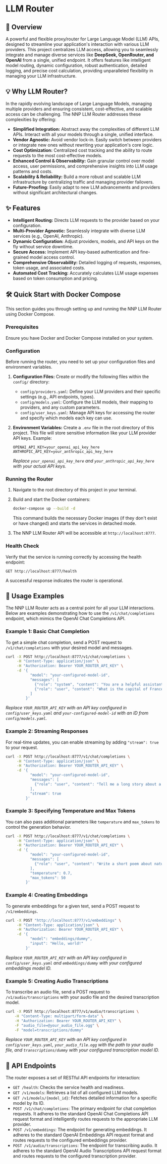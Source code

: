 # LLM Router

## 🚀 Overview

A powerful and flexible proxy/router for Large Language Model (LLM) APIs, designed to streamline your application's interaction with various LLM providers. This project centralizes LLM access, allowing you to seamlessly integrate and manage diverse services like **DeepSeek, OpenRouter, and OpenAI** from a single, unified endpoint. It offers features like intelligent model routing, dynamic configuration, robust authentication, detailed logging, and precise cost calculation, providing unparalleled flexibility in managing your LLM infrastructure.

## 💡 Why LLM Router?

In the rapidly evolving landscape of Large Language Models, managing multiple providers and ensuring consistent, cost-effective, and scalable access can be challenging. The NNP LLM Router addresses these complexities by offering:

*   **Simplified Integration:** Abstract away the complexities of different LLM APIs. Interact with all your models through a single, unified interface.
*   **Vendor Agnostic:** Avoid vendor lock-in. Easily switch between providers or integrate new ones without rewriting your application's core logic.
*   **Cost Optimization:** Centralized cost tracking and the ability to route requests to the most cost-effective models.
*   **Enhanced Control & Observability:** Gain granular control over model access, user permissions, and comprehensive insights into LLM usage patterns and costs.
*   **Scalability & Reliability:** Build a more robust and scalable LLM infrastructure by centralizing traffic and managing provider failovers.
*   **Future-Proofing:** Easily adapt to new LLM advancements and providers without significant architectural changes.

## ✨ Features

*   **Intelligent Routing:** Directs LLM requests to the provider based on your configuration.
*   **Multi-Provider Agnostic:** Seamlessly integrate with diverse LLM services (e.g., OpenAI, Anthropic).
*   **Dynamic Configuration:** Adjust providers, models, and API keys on the fly without service downtime.
*   **Secure Access:** Implement API key-based authentication and fine-grained model access control.
*   **Comprehensive Observability:** Detailed logging of requests, responses, token usage, and associated costs.
*   **Automated Cost Tracking:** Accurately calculates LLM usage expenses based on token consumption and pricing.

## 🛠️ Quick Start with Docker Compose

This section guides you through setting up and running the NNP LLM Router using Docker Compose.

### Prerequisites

Ensure you have Docker and Docker Compose installed on your system.

### Configuration

Before running the router, you need to set up your configuration files and environment variables.

1.  **Configuration Files:**
    Create or modify the following files within the `config/` directory:
    *   `config/providers.yaml`: Define your LLM providers and their specific settings (e.g., API endpoints, types).
    *   `config/models.yaml`: Configure the LLM models, their mapping to providers, and any custom parameters.
    *   `config/user_keys.yaml`: Manage API keys for accessing the router and specify which models each key can use.

2.  **Environment Variables:**
    Create a `.env` file in the root directory of this project. This file will store sensitive information like your LLM provider API keys.
    Example:
    ```
    OPENAI_API_KEY=your_openai_api_key_here
    ANTHROPIC_API_KEY=your_anthropic_api_key_here
    ```
    *Replace `your_openai_api_key_here` and `your_anthropic_api_key_here` with your actual API keys.*

### Running the Router

1.  Navigate to the root directory of this project in your terminal.
2.  Build and start the Docker containers:
    ```bash
    docker-compose up --build -d
    ```
    This command builds the necessary Docker images (if they don't exist or have changed) and starts the services in detached mode.

3.  The NNP LLM Router API will be accessible at `http://localhost:8777`.

### Health Check

Verify that the service is running correctly by accessing the health endpoint:
```
GET http://localhost:8777/health
```
A successful response indicates the router is operational.

## 🚀 Usage Examples

The NNP LLM Router acts as a central point for all your LLM interactions. Below are examples demonstrating how to use the `/v1/chat/completions` endpoint, which mimics the OpenAI Chat Completions API.

### Example 1: Basic Chat Completion

To get a simple chat completion, send a POST request to `/v1/chat/completions` with your desired model and messages.

```bash
curl -X POST http://localhost:8777/v1/chat/completions \
     -H "Content-Type: application/json" \
     -H "Authorization: Bearer YOUR_ROUTER_API_KEY" \
     -d '{
           "model": "your-configured-model-id",
           "messages": [
             {"role": "system", "content": "You are a helpful assistant."},
             {"role": "user", "content": "What is the capital of France?"}
           ]
         }'
```

*Replace `YOUR_ROUTER_API_KEY` with an API key configured in `config/user_keys.yaml` and `your-configured-model-id` with an ID from `config/models.yaml`.*

### Example 2: Streaming Responses

For real-time updates, you can enable streaming by adding `"stream": true` to your request.

```bash
curl -X POST http://localhost:8777/v1/chat/completions \
     -H "Content-Type: application/json" \
     -H "Authorization: Bearer YOUR_ROUTER_API_KEY" \
     -d '{
           "model": "your-configured-model-id",
           "messages": [
             {"role": "user", "content": "Tell me a long story about a space explorer."},
           ],
           "stream": true
         }'
```

### Example 3: Specifying Temperature and Max Tokens

You can also pass additional parameters like `temperature` and `max_tokens` to control the generation behavior.

```bash
curl -X POST http://localhost:8777/v1/chat/completions \
     -H "Content-Type: application/json" \
     -H "Authorization: Bearer YOUR_ROUTER_API_KEY" \
     -d '{
           "model": "your-configured-model-id",
           "messages": [
             {"role": "user", "content": "Write a short poem about nature."},
           ],
           "temperature": 0.7,
           "max_tokens": 50
         }'
```

### Example 4: Creating Embeddings

To generate embeddings for a given text, send a POST request to `/v1/embeddings`.

```bash
curl -X POST "http://localhost:8777/v1/embeddings" \
     -H "Content-Type: application/json" \
     -H "Authorization: Bearer YOUR_ROUTER_API_KEY" \
     -d '{
           "model": "embeddings/dummy",
           "input": "Hello, world!"
         }'
```
*Replace `YOUR_ROUTER_API_KEY` with an API key configured in `config/user_keys.yaml` and `embeddings/dummy` with your configured embeddings model ID.*

### Example 5: Creating Audio Transcriptions

To transcribe an audio file, send a POST request to `/v1/audio/transcriptions` with your audio file and the desired transcription model.

```bash
curl -X POST http://localhost:8777/v1/audio/transcriptions \
    -H "Content-Type: multipart/form-data" \
    -H "Authorization: Bearer YOUR_ROUTER_API_KEY" \
    -F "audio_file=@your_audio_file.ogg" \
    -F "model=transcriptions/dummy"
```
*Replace `YOUR_ROUTER_API_KEY` with an API key configured in `config/user_keys.yaml`, `your_audio_file.ogg` with the path to your audio file, and `transcriptions/dummy` with your configured transcription model ID.*

## 🔗 API Endpoints

The router exposes a set of RESTful API endpoints for interaction:

*   `GET /health`: Checks the service health and readiness.
*   `GET /v1/models`: Retrieves a list of all configured LLM models.
*   `GET /v1/models/{model_id}`: Fetches detailed information for a specific model by its ID.
*   `POST /v1/chat/completions`: The primary endpoint for chat completion requests. It adheres to the standard OpenAI Chat Completions API request format and intelligently routes requests to the appropriate LLM provider.
*   `POST /v1/embeddings`: The endpoint for generating embeddings. It adheres to the standard OpenAI Embeddings API request format and routes requests to the configured embeddings provider.
*   `POST /v1/audio/transcriptions`: The endpoint for transcribing audio. It adheres to the standard OpenAI Audio Transcriptions API request format and routes requests to the configured transcription provider.
